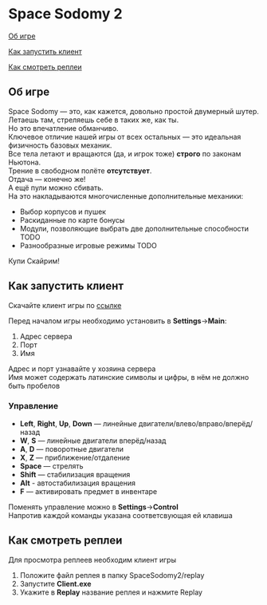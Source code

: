 # Space Sodomy 2
[Об игре](#intro)

[Как запустить клиент](#client)

[Как смотреть реплеи](#replay)

## <a id="intro" />Об игре

Space Sodomy — это, как кажется, довольно простой двумерный шутер. <br>
Летаешь там, стреляешь себе в таких же, как ты. <br>
Но это впечатление обманчиво. <br>
Ключевое отличие нашей игры от всех остальных — это идеальная физичность базовых механик. <br>
Все тела летают и вращаются (да, и игрок тоже) **строго** по законам Ньютона. <br>
Трение в свободном полёте **отсутствует**. <br>
Отдача — конечно же! <br>
А ещё пули можно сбивать. <br>
На это накладываются многочисленные дополнительные механики: <br>
- Выбор корпусов и пушек  <br>
- Раскиданные по карте бонусы <br>
- Модули, позволяющие выбрать две дополнительные способности TODO <br>
- Разнообразные игровые режимы TODO <br>

Купи Скайрим!

## <a id="client" />Как запустить клиент

Скачайте клиент игры по [ссылке](https://github.com/StarikTenger/SpaceSodomy2/raw/main/SpaceSodomy2.zip)
 
Перед началом игры необходимо установить в **Settings**->**Main**: 
1. Адрес сервера
2. Порт
3. Имя

Адрес и порт узнавайте у хозяина сервера <br>
Имя может содержать латинские символы и цифры, в нём не должно быть пробелов <br>


### Управление
- **Left**, **Right**, **Up**, **Down** — линейные двигатели/влево/вправо/вперёд/назад
- **W**, **S** — линейные двигатели вперёд/назад
- **A**, **D** — поворотные двигатели
- **X**, **Z** — приближение/отдаление
- **Space** — стрелять
- **Shift** — стабилизация вращения
- **Alt** - автостабилизация вращения
- **F** — активировать предмет в инвентаре

Поменять управление можно в **Settings**->**Control** <br>
Напротив каждой команды указана соответсвующая ей клавиша <br>

## <a id="replay" />Как смотреть реплеи
Для просмотра реплеев необходим клиент игры

1. Положите файл реплея в папку SpaceSodomy2/replay
2. Запустите **Client.exe**
3. Укажите в **Replay** название реплея и нажмите Replay
